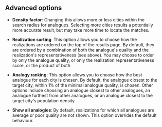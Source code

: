 ## Advanced options

- __Density factor__: Changing this allows more or less cities within the search radius for analogues. Selecting more cities results a potentially more accurate result, but may take more time to locate the matches.

- __Realization sorting__: This option allows you to choose how the realizations are ordered on the top of the results page. By default, they are ordered by a combination of both the analogue's quality and the realization's representativeness (see above). You may choose to order by only the analogue quality, or only the realization representativeness score, or the product of both.

- __Analogy ranking__: This option allows you to choose how the best analogue for each city is chosen. By default, the analogue closest to the target city, within 1% of the minimal analogue quality, is chosen. Other options include choosing an analogue closest to other analogues, an analogue furthest from other analogues, or an analogue closest to the target city's population density.

- __Show all analogies__: By default, realizations for which all analogues are average or poor quality are not shown. This option overrides the default behaviour.
